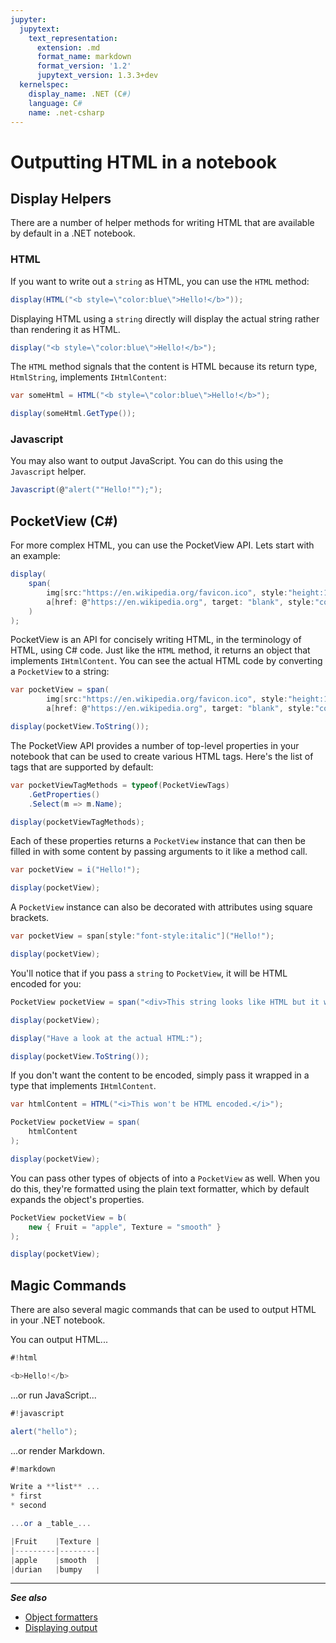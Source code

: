 ```yaml
---
jupyter:
  jupytext:
    text_representation:
      extension: .md
      format_name: markdown
      format_version: '1.2'
      jupytext_version: 1.3.3+dev
  kernelspec:
    display_name: .NET (C#)
    language: C#
    name: .net-csharp
---
```


# Outputting HTML in a notebook


## Display Helpers

There are a number of helper methods for writing HTML that are available by default in a .NET notebook.


### HTML


If you want to write out a `string` as HTML, you can use the `HTML` method:

```csharp
display(HTML("<b style=\"color:blue\">Hello!</b>"));
```

Displaying HTML using a `string` directly will display the actual string rather than rendering it as HTML. 

```csharp
display("<b style=\"color:blue\">Hello!</b>");
```

The `HTML` method signals that the content is HTML because its return type, `HtmlString`, implements `IHtmlContent`:

```csharp
var someHtml = HTML("<b style=\"color:blue\">Hello!</b>");

display(someHtml.GetType());
```

### Javascript


You may also want to output JavaScript. You can do this using the `Javascript` helper.

```csharp
Javascript(@"alert(""Hello!"");");
```

## PocketView (C#)


For more complex HTML, you can use the PocketView API. Lets start with an example:

```csharp
display(
    span(
        img[src:"https://en.wikipedia.org/favicon.ico", style:"height:1.5em"],
        a[href: @"https://en.wikipedia.org", target: "blank", style:"color:green"](b("Wikipedia"))
    )
);
```

PocketView is an API for concisely writing HTML, in the terminology of HTML, using C# code. Just like the `HTML` method, it returns an object that implements `IHtmlContent`. You can see the actual HTML code by converting a `PocketView` to a string:

```csharp
var pocketView = span(
        img[src:"https://en.wikipedia.org/favicon.ico", style:"height:1.5em"],
        a[href: @"https://en.wikipedia.org", target: "blank", style:"color:green"](b("Wikipedia")));

display(pocketView.ToString());
```

The PocketView API provides a number of top-level properties in your notebook that can be used to create various HTML tags. Here's the list of tags that are supported by default:

```csharp
var pocketViewTagMethods = typeof(PocketViewTags)
    .GetProperties()
    .Select(m => m.Name);

display(pocketViewTagMethods);
```

Each of these properties returns a `PocketView` instance that can then be filled in with some content by passing arguments to it like a method call.

```csharp
var pocketView = i("Hello!");

display(pocketView);
```

A `PocketView` instance can also be decorated with attributes using square brackets.

```csharp
var pocketView = span[style:"font-style:italic"]("Hello!");

display(pocketView);
```

You'll notice that if you pass a `string` to `PocketView`, it will be HTML encoded for you:

```csharp
PocketView pocketView = span("<div>This string looks like HTML but it will be HTML encoded.</div>");

display(pocketView);

display("Have a look at the actual HTML:");

display(pocketView.ToString());
```

If you don't want the content to be encoded, simply pass it wrapped in a type that implements `IHtmlContent`.

```csharp
var htmlContent = HTML("<i>This won't be HTML encoded.</i>");

PocketView pocketView = span(
    htmlContent
);

display(pocketView);
```

You can pass other types of objects of into a `PocketView` as well. When you do this, they're formatted using the plain text formatter, which by default expands the object's properties.

```csharp
PocketView pocketView = b(
    new { Fruit = "apple", Texture = "smooth" }
);

display(pocketView);
```

## Magic Commands

There are also several magic commands that can be used to output HTML in your .NET notebook.

You can output HTML...

```csharp
#!html

<b>Hello!</b>
```

...or run JavaScript...

```csharp
#!javascript

alert("hello");
```

...or render Markdown.

```csharp
#!markdown

Write a **list** ...
* first
* second

...or a _table_...

|Fruit    |Texture |
|---------|--------|
|apple    |smooth  |
|durian   |bumpy   |
```

---
**_See also_**
* [Object formatters](Object%20formatters.ipynb)
* [Displaying output](Displaying%20output.ipynb)

```csharp

```

